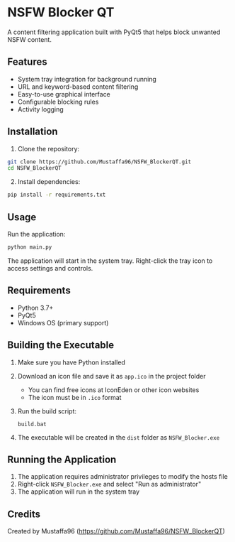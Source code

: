 # NSFW Blocker QT

A content filtering application built with PyQt5 that helps block unwanted NSFW content.

## Features

- System tray integration for background running
- URL and keyword-based content filtering
- Easy-to-use graphical interface
- Configurable blocking rules
- Activity logging

## Installation

1. Clone the repository:
```bash
git clone https://github.com/Mustaffa96/NSFW_BlockerQT.git
cd NSFW_BlockerQT
```

2. Install dependencies:
```bash
pip install -r requirements.txt
```

## Usage

Run the application:
```bash
python main.py
```

The application will start in the system tray. Right-click the tray icon to access settings and controls.

## Requirements

- Python 3.7+
- PyQt5
- Windows OS (primary support)

## Building the Executable

1. Make sure you have Python installed
2. Download an icon file and save it as `app.ico` in the project folder
   - You can find free icons at IconEden or other icon websites
   - The icon must be in `.ico` format

3. Run the build script:
   ```batch
   build.bat
   ```

4. The executable will be created in the `dist` folder as `NSFW_Blocker.exe`

## Running the Application

1. The application requires administrator privileges to modify the hosts file
2. Right-click `NSFW_Blocker.exe` and select "Run as administrator"
3. The application will run in the system tray

## Credits

Created by Mustaffa96 (https://github.com/Mustaffa96/NSFW_BlockerQT)
